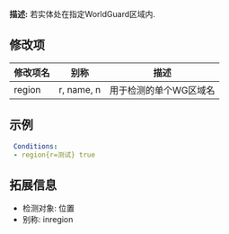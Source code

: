**描述:** 若实体处在指定WorldGuard区域内.

修改项
---

| 修改项名  | 别称           | 描述                      |
| --------- | -------------- | ------------------------- |
| region    | r, name, n  | 用于检测的单个WG区域名 |

示例
---

```yaml
 Conditions:
 - region{r=测试} true
```

拓展信息
---

- 检测对象: 位置
- 别称: inregion